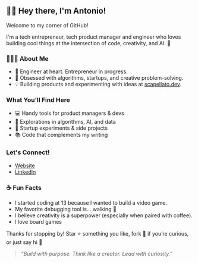 ## 👋🏻 Hey there, I'm Antonio!

Welcome to my corner of GitHub! 

I'm a tech entrepreneur, tech product manager and engineer who loves building cool things at the intersection of code, creativity, and AI. 🚀

### 👨🏻‍💻 About Me
- 🖤 Engineer at heart. Entrepreneur in progress.
- 🧠 Obsessed with algorithms, startups, and creative problem-solving.
- 💡 Building products and experimenting with ideas at [scapellato.dev](https://www.scapellato.dev).

### What You'll Find Here
- 💻 Handy tools for product managers & devs
- 🔬 Explorations in algorithms, AI, and data
- 🎯 Startup experiments & side projects
- 📚 Code that complements my writing

### Let's Connect!
- [Website](https://www.scapellato.dev)
- [LinkedIn](https://www.linkedin.com/in/antonio-scapellato)

### ☕ Fun Facts
- I started coding at 13 because I wanted to build a video game.
- My favorite debugging tool is... walking 🍃
- I believe creativity is a superpower (especially when paired with coffee).
- I love board games

Thanks for stopping by! Star ⭐ something you like, fork 🍴 if you’re curious, or just say hi 👋

> _“Build with purpose. Think like a creator. Lead with curiosity.”_

